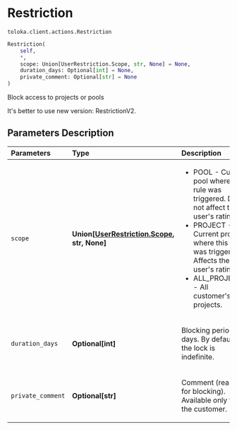 # Restriction
`toloka.client.actions.Restriction`

```python
Restriction(
    self,
    *,
    scope: Union[UserRestriction.Scope, str, None] = None,
    duration_days: Optional[int] = None,
    private_comment: Optional[str] = None
)
```

Block access to projects or pools


It's better to use new version: RestrictionV2.

## Parameters Description

| Parameters | Type | Description |
| :----------| :----| :-----------|
`scope`|**Union\[[UserRestriction.Scope](toloka.client.user_restriction.UserRestriction.Scope.md), str, None\]**|<p><ul><li>POOL - Current pool where this rule was triggered. Does not affect the user&#x27;s rating.</li><li>PROJECT - Current project where this rule was triggered. Affects the user&#x27;s rating.</li><li>ALL_PROJECTS - All customer&#x27;s projects.</li></ul></p>
`duration_days`|**Optional\[int\]**|<p>Blocking period in days. By default, the lock is indefinite.</p>
`private_comment`|**Optional\[str\]**|<p>Comment (reason for blocking). Available only to the customer.</p>
